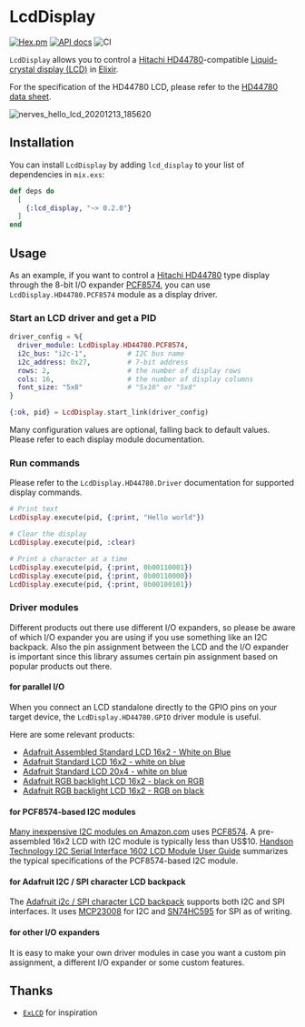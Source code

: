 # LcdDisplay

[![Hex.pm](https://img.shields.io/hexpm/v/lcd_display.svg)](https://hex.pm/packages/lcd_display)
[![API docs](https://img.shields.io/hexpm/v/lcd_display.svg?label=docs)](https://hexdocs.pm/lcd_display/LcdDisplay.html)
![CI](https://github.com/mnishiguchi/lcd_display/workflows/CI/badge.svg)

`LcdDisplay` allows you to control a [Hitachi HD44780](https://en.wikipedia.org/wiki/Hitachi_HD44780_LCD_controller)-compatible
[Liquid-crystal display (LCD)](https://en.wikipedia.org/wiki/Liquid-crystal_display) in [Elixir](https://elixir-lang.org/).

For the specification of the HD44780 LCD, please refer to the [HD44780 data sheet](https://cdn-shop.adafruit.com/datasheets/HD44780.pdf).

![nerves_hello_lcd_20201213_185620](https://user-images.githubusercontent.com/7563926/102028171-ba8a6780-3d76-11eb-94f4-f82272fc3063.gif)

## Installation

You can install `LcdDisplay` by adding `lcd_display` to your list of dependencies in `mix.exs`:

```elixir
def deps do
  [
    {:lcd_display, "~> 0.2.0"}
  ]
end
```

## Usage

As an example, if you want to control a [Hitachi HD44780](https://en.wikipedia.org/wiki/Hitachi_HD44780_LCD_controller) type display through
the 8-bit I/O expander [PCF8574](https://www.nxp.com/docs/en/data-sheet/PCF8574_PCF8574A.pdf),
you can use `LcdDisplay.HD44780.PCF8574` module as a display driver.

### Start an LCD driver and get a PID

```elixir
driver_config = %{
  driver_module: LcdDisplay.HD44780.PCF8574,
  i2c_bus: "i2c-1",          # I2C bus name
  i2c_address: 0x27,         # 7-bit address
  rows: 2,                   # the number of display rows
  cols: 16,                  # the number of display columns
  font_size: "5x8"           # "5x10" or "5x8"
}

{:ok, pid} = LcdDisplay.start_link(driver_config)
```

Many configuration values are optional, falling back to default values. Please refer to each display module documentation.

### Run commands

Please refer to the `LcdDisplay.HD44780.Driver` documentation for supported display commands.

```elixir
# Print text
LcdDisplay.execute(pid, {:print, "Hello world"})

# Clear the display
LcdDisplay.execute(pid, :clear)

# Print a character at a time
LcdDisplay.execute(pid, {:print, 0b00110001})
LcdDisplay.execute(pid, {:print, 0b00110000})
LcdDisplay.execute(pid, {:print, 0b00100101})
```

### Driver modules

Different products out there use different I/O expanders, so please be aware of which I/O expander you are using if you use something like an I2C backpack.
Also the pin assignment between the LCD and the I/O expander is important since this library assumes certain pin assignment based on popular products out there.

#### for parallel I/O

When you connect an LCD standalone directly to the GPIO pins on your target device, the `LcdDisplay.HD44780.GPIO` driver module is useful.

Here are some relevant products:

- [Adafruit Assembled Standard LCD 16x2 - White on Blue](https://www.adafruit.com/product/1447)
- [Adafruit Standard LCD 16x2 - white on blue](https://www.adafruit.com/product/181)
- [Adafruit Standard LCD 20x4 - white on blue](https://www.adafruit.com/product/198)
- [Adafruit RGB backlight LCD 16x2 - black on RGB](https://www.adafruit.com/product/398)
- [Adafruit RGB backlight LCD 16x2 - RGB on black](https://www.adafruit.com/product/399)

#### for PCF8574-based I2C modules

[Many inexpensive I2C modules on Amazon.com](https://www.amazon.com/s?k=i2c+16x2+lcd+module) uses [PCF8574](https://www.nxp.com/docs/en/data-sheet/PCF8574_PCF8574A.pdf). A pre-assembled 16x2 LCD with I2C module is typically less than US$10. [Handson Technology I2C Serial Interface 1602 LCD Module User Guide](http://www.handsontec.com/dataspecs/module/I2C_1602_LCD.pdf) summarizes the typical specifications of the PCF8574-based I2C module.

#### for Adafruit I2C / SPI character LCD backpack

The [Adafruit i2c / SPI character LCD backpack](https://www.adafruit.com/product/292) supports both I2C and SPI interfaces. It uses [MCP23008](https://ww1.microchip.com/downloads/en/DeviceDoc/MCP23008-MCP23S08-Data-Sheet-20001919F.pdf) for I2C and [SN74HC595](https://www.ti.com/lit/ds/scls041i/scls041i.pdf) for SPI as of writing.

#### for other I/O expanders

It is easy to make your own driver modules in case you want a custom pin assignment, a different I/O expander or some custom features.

## Thanks

- [`ExLCD`](https://github.com/cthree/ex_lcd) for inspiration
